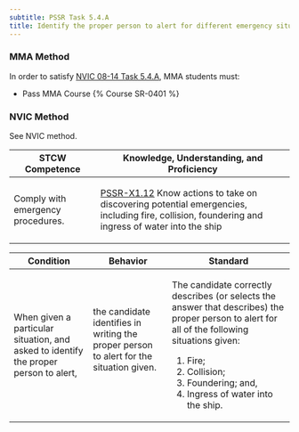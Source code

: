 ```yaml
---
subtitle: PSSR Task 5.4.A 
title: Identify the proper person to alert for different emergency situations
---
```



### MMA Method

In order to satisfy  [NVIC 08-14  Task  5.4.A](/stcw23/assets/images/nvic-08-14.pdf), MMA students must:

* Pass MMA Course {% Course SR-0401 %}


### NVIC Method

<a onclick="togglevisibility('nvic_methods')" >See NVIC method.</a>

<div id='nvic_methods' class='hide'>

<table>
<thead>
<tr>
<th class='forty'> STCW Competence </th>
<th class='sixty'> Knowledge, Understanding, and Proficiency </th>
</tr>
</thead>




<tbody>
<tr><td markdown='1'>

Comply with emergency procedures.

</td><td markdown='1'>

[PSSR-X1.12](../../tables/614.html#PSSR-X1.12) Know actions to take on discovering potential emergencies, including fire, collision, foundering and ingress of water into the ship

</td></tr>


</tbody>
</table>


<table>
<thead>
<tr><th class='twenty'>  Condition </th><th class='twenty'> Behavior </th><th  class='sixty'>Standard </th></tr>
</thead>
<tbody >



<tr><td markdown='1'>

When given a particular situation, and asked to identify the proper person to alert,

</td><td markdown='1'>

the candidate identifies in writing the proper person to alert for the situation given.

<br>

<div class="tooltip">
<span class="tooltiptext">
</span>
</div>


</td><td markdown='1'>

The candidate correctly describes (or selects the answer that describes) the proper person to alert for all of the following situations given:
 
1.  Fire; 
2.  Collision; 
3.  Foundering; and, 
4.  Ingress of water into the ship.

</td></tr>
</tbody>
</table>
</div>
